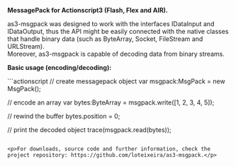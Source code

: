 <p><strong>MessagePack for Actionscript3 (Flash, Flex and AIR).</strong></p>
<p>as3-msgpack was designed to work with the interfaces IDataInput and IDataOutput, thus the API might be easily connected with the native classes that handle binary data (such as ByteArray, Socket, FileStream and URLStream).<br>
Moreover, as3-msgpack is capable of decoding data from binary streams.</p>

<p><strong>Basic usage (encoding/decoding):</strong></p>
```actionscript
// create messagepack object
var msgpack:MsgPack = new MsgPack();

// encode an array
var bytes:ByteArray = msgpack.write([1, 2, 3, 4, 5]);

// rewind the buffer
bytes.position = 0;

// print the decoded object
trace(msgpack.read(bytes));
```

<p>For downloads, source code and further information, check the project repository: https://github.com/loteixeira/as3-msgpack.</p>